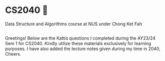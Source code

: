 # CS2040 🎉
Data Structure and Algorithms course at NUS under Chong Ket Fah
##
Greetings! Below are the Kattis questions I completed during the AY23/24 Sem 1 for CS2040. Kindly utilize these materials exclusively for learning purposes.
I have also added the lecture notes given during my time in 2040, Cheers.
